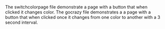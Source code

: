 The switchcolorpage file demonstrate a page with a button that when clicked it changes color.
The gocrazy file demonstrates a a page with a button that when clicked once it changes from one color to another with a 3 second interval.

